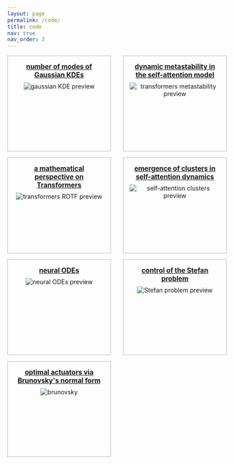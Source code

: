 ```yaml
---
layout: page
permalink: /code/
title: code
nav: true
nav_order: 3
---
```


<style>
:root {
  --link-hover-color: #0070c9;  /* Replace with your real .publink hover color if different */
}

.repo-grid {
  display: flex;
  flex-wrap: wrap;
  gap: 1em;
  justify-content: space-between;
}

.repo-card {
  flex: 1 1 calc(50% - 1em);
  border: 1px solid #bbb;
  border-radius: 0;
  padding: 0.5em 1em;
  height: 220px;
  background-color: #fdfdfd;
  text-align: center;
  box-sizing: border-box;
  max-width: calc(50% - 1em);
  overflow: hidden;
  transition: border-color 0.2s ease-in-out;
}

.repo-card:hover {
  border-color: var(--link-hover-color);
}

.repo-card img {
  max-width: 100%;
  max-height: 130px;
  object-fit: contain;
  margin-bottom: 0.5em;
  border-radius: 0;
}

.repo-card h3 {
  margin: 0.5em 0;
  font-size: 1.1em;
}
</style>




<div class="repo-grid">

  <div class="repo-card">
    <h3>
      <a class="publink" href="https://github.com/KimiSun18/2024-gauss-kde-attention">
        number of modes of Gaussian KDEs
      </a>
    </h3>
    <img src="{{ '/assets/img/5.gif' | relative_url }}" alt="gaussian KDE preview">
  </div>

  <div class="repo-card">
    <h3>
      <a class="publink" href="https://github.com/HugoKoubbi/2024-transformers-dotm">
        dynamic metastability in the self-attention model
      </a>
    </h3>
    <img src="{{ '/assets/img/in-rainbows.png' | relative_url }}" alt="transformers metastability preview">
  </div>

  <div class="repo-card">
    <h3>
      <a class="publink" href="https://github.com/borjanG/2023-transformers-rotf">
        a mathematical perspective on Transformers
      </a>
    </h3>
    <img src="{{ '/assets/img/1.gif' | relative_url }}" alt="transformers ROTF preview">
  </div>

  <div class="repo-card">
    <h3>
      <a class="publink" href="https://github.com/borjanG/2023-transformers">
        emergence of clusters in self-attention dynamics
      </a>
    </h3>
    <img src="{{ '/assets/img/2.gif' | relative_url }}" alt="self-attention clusters preview">
  </div>

  <div class="repo-card">
    <h3>
      <a class="publink" href="https://github.com/borjanG/leia">
        neural ODEs
      </a>
    </h3>
    <img src="{{ '/assets/img/4.gif' | relative_url }}" alt="neural ODEs preview">
  </div>

  <div class="repo-card">
    <h3>
      <a class="publink" href="https://github.com/borjanG/2022-stefan-control">
        control of the Stefan problem
      </a>
    </h3>
    <img src="{{ '/assets/img/3.gif' |relative_url }}" alt="Stefan problem preview">
  </div>

  <div class="repo-card">
    <h3>
      <a class="publink" href="https://github.com/borjanG/2021-optimal-controller/">
        optimal actuators via Brunovsky's normal form
      </a>
    </h3>
    <img src="{{ '/assets/img/controller.png' |relative_url }}" alt="brunovsky">
  </div>

</div>
